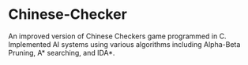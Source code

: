 # Chinese-Checker
An improved version of Chinese Checkers game programmed in C. Implemented AI systems using various algorithms including Alpha-Beta Pruning,  A* searching, and IDA*.
